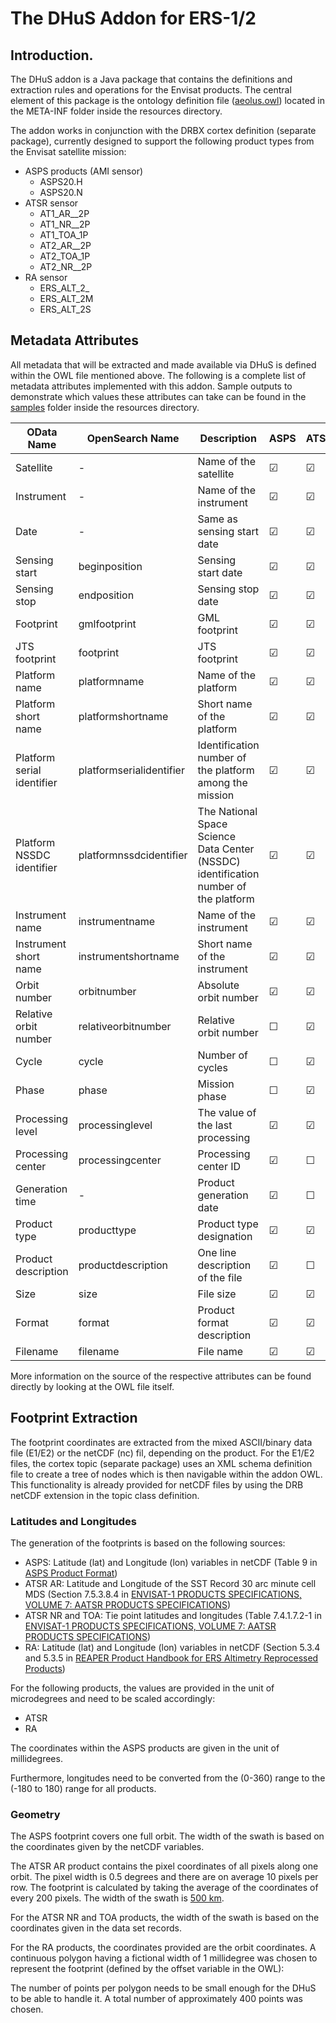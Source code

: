 # The DHuS Addon for ERS-1/2

## Introduction.

The DHuS addon is a Java package that contains the definitions and extraction rules and operations for the Envisat products. The central element of this package is the ontology definition file ([aeolus.owl](src/main/resources/META-INF/ers12.owl)) located in the META-INF folder inside the resources directory.

The addon works in conjunction with the DRBX cortex definition (separate package), currently designed to support the following product types from the Envisat satellite mission:

- ASPS products (AMI sensor)
  - ASPS20.H
  - ASPS20.N
- ATSR sensor
  - AT1\_AR\_\_2P
  - AT1\_NR\_\_2P
  - AT1\_TOA\_1P
  - AT2\_AR\_\_2P
  - AT2\_TOA\_1P
  - AT2\_NR\_\_2P
- RA sensor
  - ERS\_ALT\_2\_
  - ERS\_ALT\_2M
  - ERS\_ALT\_2S

## Metadata Attributes

All metadata that will be extracted and made available via DHuS is defined within the OWL file mentioned above. The following is a complete list of metadata attributes implemented with this addon. Sample outputs to demonstrate which values these attributes can take can be found in the [samples](src/main/resources/samples) folder inside the resources directory.

| OData Name                 | OpenSearch Name          | Description                                                                          | ASPS    | ATSR    | RA      |
|----------------------------|--------------------------|--------------------------------------------------------------------------------------|---------|---------|---------|
| Satellite                  | -                        | Name of the satellite                                                                | &#9745; | &#9745; | &#9745; |
| Instrument                 | -                        | Name of the instrument                                                               | &#9745; | &#9745; | &#9745; |
| Date                       | -                        | Same as sensing start date                                                           | &#9745; | &#9745; | &#9745; |
| Sensing start              | beginposition            | Sensing start date                                                                   | &#9745; | &#9745; | &#9745; |
| Sensing stop               | endposition              | Sensing stop date                                                                    | &#9745; | &#9745; | &#9745; |
| Footprint                  | gmlfootprint             | GML footprint                                                                        | &#9745; | &#9745; | &#9745; |
| JTS footprint              | footprint                | JTS footprint                                                                        | &#9745; | &#9745; | &#9745; |
| Platform name              | platformname             | Name of the platform                                                                 | &#9745; | &#9745; | &#9745; |
| Platform short name        | platformshortname        | Short name of the platform                                                           | &#9745; | &#9745; | &#9745; |
| Platform serial identifier | platformserialidentifier | Identification number of the platform among the mission                              | &#9745; | &#9745; | &#9745; |
| Platform NSSDC identifier  | platformnssdcidentifier  | The National Space Science Data Center (NSSDC) identification number of the platform | &#9745; | &#9745; | &#9745; |
| Instrument name            | instrumentname           | Name of the instrument                                                               | &#9745; | &#9745; | &#9745; |
| Instrument short name      | instrumentshortname      | Short name of the instrument                                                         | &#9745; | &#9745; | &#9745; |
| Orbit number               | orbitnumber              | Absolute orbit number                                                                | &#9745; | &#9745; | &#9745; |
| Relative orbit number      | relativeorbitnumber      | Relative orbit number                                                                | &#9744; | &#9745; | &#9745; |
| Cycle                      | cycle                    | Number of cycles                                                                     | &#9744; | &#9745; | &#9745; |
| Phase                      | phase                    | Mission phase                                                                        | &#9744; | &#9745; | &#9744; |
| Processing level           | processinglevel          | The value of the last processing                                                     | &#9745; | &#9745; | &#9745; |
| Processing center          | processingcenter         | Processing center ID                                                                 | &#9745; | &#9744; | &#9745; |
| Generation time            | -                        | Product generation date                                                              | &#9745; | &#9744; | &#9745; |
| Product type               | producttype              | Product type designation                                                             | &#9745; | &#9745; | &#9745; |
| Product description        | productdescription       | One line description of the file                                                     | &#9745; | &#9744; | &#9745; |
| Size                       | size                     | File size                                                                            | &#9745; | &#9745; | &#9745; |
| Format                     | format                   | Product format description                                                           | &#9745; | &#9745; | &#9745; |
| Filename                   | filename                 | File name                                                                            | &#9745; | &#9745; | &#9745; |


More information on the source of the respective attributes can be found directly by looking at the OWL file itself.

## Footprint Extraction

The footprint coordinates are extracted from the mixed ASCII/binary data file (E1/E2) or the netCDF (nc) fil, depending on the product. For the E1/E2 files, the cortex topic (separate package) uses an XML schema definition file to create a tree of nodes which is then navigable within the addon OWL. This functionality is already provided for netCDF files by using the DRB netCDF extension in the topic class definition.

### Latitudes and Longitudes

The generation of the footprints is based on the following sources:

- ASPS: Latitude (lat) and Longitude (lon) variables in netCDF (Table 9 in [ASPS Product Format](https://earth.esa.int/documents/700255/1743979/ERSE-GSEV-EOPG-RS-06-0002_ver2.5_ASPS_Product_Format.pdf/b58b6e60-e0b4-4adc-9dca-685c00f0c5e3))
- ATSR AR: Latitude and Longitude of the SST Record 30 arc minute cell MDS (Section 7.5.3.8.4 in [ENVISAT-1 PRODUCTS SPECIFICATIONS, VOLUME 7: AATSR PRODUCTS SPECIFICATIONS](https://earth.esa.int/documents/700255/2042507/Vol-07-Aats-4C.pdf/71cd7964-7860-4df7-abe5-5042b76cc31f))
- ATSR NR and TOA: Tie point latitudes and longitudes (Table 7.4.1.7.2-1 in [ENVISAT-1 PRODUCTS SPECIFICATIONS, VOLUME 7: AATSR PRODUCTS SPECIFICATIONS](https://earth.esa.int/documents/700255/2042507/Vol-07-Aats-4C.pdf/71cd7964-7860-4df7-abe5-5042b76cc31f))
- RA: Latitude (lat) and Longitude (lon) variables in netCDF (Section 5.3.4 and 5.3.5 in [REAPER Product Handbook for ERS Altimetry Reprocessed Products](https://earth.esa.int/documents/10174/1511090/Reaper-Product-Handbook-3.1.pdf))


For the following products, the values are provided in the unit of microdegrees and need to be scaled accordingly:

- ATSR
- RA

The coordinates within the ASPS products are given in the unit of millidegrees. 

Furthermore, longitudes need to be converted from the (0-360) range to the (-180 to 180) range for all products.

### Geometry

The ASPS footprint covers one full orbit. The width of the swath is based on the coordinates given by the netCDF variables.

The ATSR AR product contains the pixel coordinates of all pixels along one orbit. The pixel width is 0.5 degrees and there are on average 10 pixels per row. The footprint is calculated by taking the average of the coordinates of every 200 pixels. The width of the swath is [500 km](https://earth.esa.int/web/guest/missions/esa-operational-eo-missions/ers/instruments/atsr). 

For the ATSR NR and TOA products, the width of the swath is based on the coordinates given in the data set records.

For the RA products, the coordinates provided are the orbit coordinates. A continuous polygon having a fictional width of 1 millidegree was chosen to represent the footprint (defined by the offset variable in the OWL):

The number of points per polygon needs to be small enough for the DHuS to be able to handle it. A total number of approximately 400 points was chosen.


